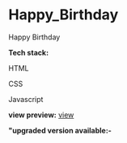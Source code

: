 # Happy_Birthday
Happy Birthday

**Tech stack:** 

HTML

CSS

Javascript 

**view preview:**
[view](https://happybirthdaytrishka.verce.app)

**"upgraded version available:-**